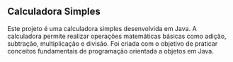 ## Calculadora Simples
Este projeto é uma calculadora simples desenvolvida em Java. A calculadora permite realizar operações matemáticas básicas como adição, subtração, multiplicação e divisão. Foi criada com o objetivo de praticar conceitos fundamentais de programação orientada a objetos em Java.

